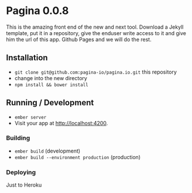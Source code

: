 # Pagina 0.0.8

This is the amazing front end of the new and next tool. Download a Jekyll template, put it in a repository, give the enduser write access to it and give him the url of this app. Github Pages and we will do the rest.

## Installation

* `git clone git@github.com:pagina-io/pagina.io.git` this repository
* change into the new directory
* `npm install && bower install`

## Running / Development

* `ember server`
* Visit your app at [http://localhost:4200](http://localhost:4200).

### Building

* `ember build` (development)
* `ember build --environment production` (production)

### Deploying

Just to Heroku
